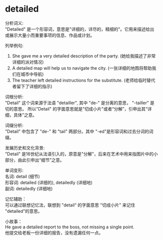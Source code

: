 # detailed

分析词义:  
"Detailed" 是一个形容词，意思是"详细的，详尽的，精细的"。它用来描述给出或展示大量小而重要事项的信息、作品或计划。

  

列举例句:

  

1.  She gave me a very detailed description of the party. (她给我描述了非常详细的派对情况)
2.  A detailed map will help us to navigate the city. (一张详细的地图将帮助我们在城市中导航)
3.  The teacher left detailed instructions for the substitute. (老师给临时替代者留下了详细的指示)

  

词根分析:  
"Detail" 这个词来源于法语 "detailler", 其中 "de-" 是分离的意思， "-tailler" 是切的意思。 所以"Detail" 的字面意思就是"切成小片"或者“分解”，引申出其“详细，具体”之意。

  

词缀分析:  
"Detail" 中包含了 "de-" 和 "tail" 两部分。其中 "-ed"是形容词和过去分词的词缀。

  

发展历史和文化背景:  
"Detail" 是16世纪从法语引入的，原意是"分解"，后来在艺术中用来指图片中的小部分，由此引申出“细节”之意。

  

单词变形:  
名词: detail (细节)  
形容词: detailed (详细的), detailedly (详细地)  
副词: detailedly (详细地)

  

记忆辅助：  
可以通过联想记忆法，联想到 "detail“ 的字面意思 "切成小片” 来记住 "detailed"的意思。

  

小故事：  
He gave a detailed report to the boss, not missing a single point.  
他提交给老板一份详细的报告，没有遗漏任何一点。
